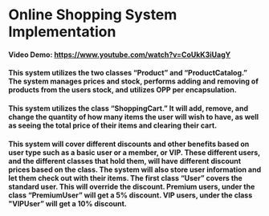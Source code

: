 # Online Shopping System Implementation 
#### Video Demo: https://www.youtube.com/watch?v=CoUkK3iUagY
#### This system utilizes the two classes “Product” and “ProductCatalog.” The system manages prices and stock, performs adding and removing of products from the users stock, and utilizes OPP per encapsulation. 
#### This system utilizes the class “ShoppingCart.” It will add, remove, and change the quantity of how many items the user will wish to have, as well as seeing the total price of their items and clearing their cart. 
#### This system will cover different discounts and other benefits based on user type such as a basic user or a member, or VIP. These different users, and the different classes that hold them, will have different discount prices based on the class. The system will also store user information and let them check out with their items. The first class “User” covers the standard user. This will override the discount. Premium users, under the class “PremiumUser” will get a 5% discount. VIP users, under the class "VIPUser” will get a 10% discount. 
